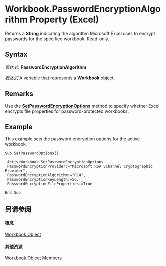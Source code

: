
# Workbook.PasswordEncryptionAlgorithm Property (Excel)

Returns a  **String** indicating the algorithm Microsoft Excel uses to encrypt passwords for the specified workbook. Read-only.


## Syntax

 _表达式_. **PasswordEncryptionAlgorithm**

 _表达式_ A variable that represents a **Workbook** object.


## Remarks

Use the  **[SetPasswordEncryptionOptions](3b6c9bfe-4cfb-1dde-fd57-07dd474df7db.md)** method to specify whether Excel encrypts file properties for password-protected workbooks.


## Example

This example sets the password encryption options for the active workbook.


```
Sub SetPasswordOptions() 
 
 ActiveWorkbook.SetPasswordEncryptionOptions _ 
 PasswordEncryptionProvider:="Microsoft RSA SChannel Cryptographic Provider", _ 
 PasswordEncryptionAlgorithm:="RC4", _ 
 PasswordEncryptionKeyLength:=56, _ 
 PasswordEncryptionFileProperties:=True 
 
End Sub
```


## 另请参阅


#### 概念


[Workbook Object](8c00aa60-c974-eed3-0812-3c9625eb0d4c.md)
#### 其他资源


[Workbook Object Members](http://msdn.microsoft.com/library/dce102a3-25de-3ff4-2ce5-bc56e08baca7%28Office.15%29.aspx)